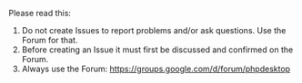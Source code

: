 Please read this:
1. Do not create Issues to report problems and/or ask questions. Use the Forum for that.
2. Before creating an Issue it must first be discussed and confirmed on the Forum.
3. Always use the Forum: https://groups.google.com/d/forum/phpdesktop
